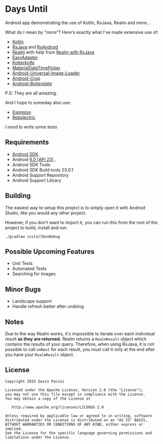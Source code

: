 Days Until
===================
Android app demonstrating the use of Kotlin, RxJava, Realm and more...

What do I mean by "more"? Here's exactly what I've made extensive use of:

 - [Kotlin](https://kotlinlang.org/)
 - [RxJava](https://github.com/ReactiveX/RxJava) and [RxAndroid](https://github.com/ReactiveX/RxAndroid)
 - [Realm](https://realm.io/) with help from [Realm with RxJava](https://github.com/kboyarshinov/realm-rxjava-example)
 - [EasyAdapter](https://github.com/ribot/easy-adapter)
 - [Kotterknife](https://github.com/JakeWharton/kotterknife)
 - [MaterialDateTimePicker](https://github.com/wdullaer/MaterialDateTimePicker)
 - [Android-Universal-Image-Loader](https://github.com/nostra13/Android-Universal-Image-Loader)
 - [Android-Crop](https://github.com/jdamcd/android-crop)
 - [Android-Boilerplate](https://github.com/hitherejoe/Android-Boilerplate)
 
P.S: They are all amazing.

And I hope to someday also use:

- [Espresso](https://code.google.com/p/android-test-kit/wiki/Espresso)
- [Robolectric](http://robolectric.org/) 

*I need to write some tests*

Requirements
------------
 - [Android SDK](http://developer.android.com/sdk/index.html).
 - Android [6.0 (API 23) ](http://developer.android.com/tools/revisions/platforms.html#6.0).
 - Android SDK Tools
 - Android SDK Build tools 23.0.1
 - Android Support Repository
 - Android Support Library
 
Building
--------
The easiest way to setup this project is to simply open it with Android Studio, like you would any other project.
 
However, if you don't want to import it, you can run this from the root of the project to build, install and run:

    ./gradlew installRunDebug
   

Possible Upcoming Features
--------
 - Unit Tests
 - Automated Tests
 - Searching for Images

Minor Bugs
--------
 - Landscape support
 - Handle refresh better after undoing
 
Notes
--------
Due to the way Realm works, it's impossible to iterate over each individual result **as they are returned.** Realm returns a `RealmResult` object which contains the results of your query. Therefore, when using RxJava, it is not possible to call `onNext` for each result, you must call it only at the end after you have your `RealmResult` object.

License
--------------

    Copyright 2015 Gavin Pacini

    Licensed under the Apache License, Version 2.0 (the "License");
    you may not use this file except in compliance with the License.
    You may obtain a copy of the License at

       http://www.apache.org/licenses/LICENSE-2.0

    Unless required by applicable law or agreed to in writing, software
    distributed under the License is distributed on an "AS IS" BASIS,
    WITHOUT WARRANTIES OR CONDITIONS OF ANY KIND, either express or implied.
    See the License for the specific language governing permissions and
    limitations under the License.